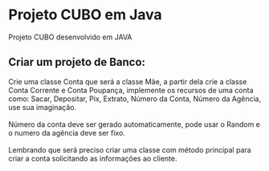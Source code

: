 # Projeto CUBO em Java
Projeto CUBO desenvolvido em JAVA

## Criar um projeto de Banco:
Crie uma classe Conta que será a classe Mãe, a partir dela crie a classe
Conta Corrente e Conta Poupança, implemente os recursos de uma conta
como: Sacar, Depositar, Pix, Extrato, Número da Conta, Número da
Agência, use sua imaginação.<br />
<br />
Número da conta deve ser gerado automaticamente, pode usar o Random
e o numero da agência deve ser fixo.<br />
<br />
Lembrando que será preciso criar uma classe com método principal para
criar a conta solicitando as informações ao cliente.
